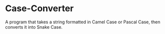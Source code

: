 # Case-Converter
 A program that takes a string formatted in Camel Case or Pascal Case, then converts it into Snake Case.
